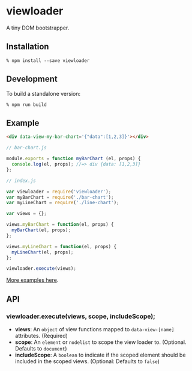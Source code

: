 # viewloader

A tiny DOM bootstrapper.

## Installation
```
% npm install --save viewloader
```

## Development
To build a standalone version:
```
% npm run build
```

## Example

```html
<div data-view-my-bar-chart='{"data":[1,2,3]}'></div>
```

```js
// bar-chart.js

module.exports = function myBarChart (el, props) {
  console.log(el, props); //=> div {data: [1,2,3]}
};
```

```js
// index.js

var viewloader = require('viewloader');
var myBarChart = require('./bar-chart');
var myLineChart = require('./line-chart');

var views = {};

views.myBarChart = function(el, props) {
  myBarChart(el, props);
};

views.myLineChart = function(el, props) {
  myLineChart(el, props);
};

viewloader.execute(views);
```

[More examples here](https://github.com/icelab/viewloader/tree/master/examples).

## API

### viewloader.execute(views, scope, includeScope);

  * **views**: An `object` of view functions mapped to `data-view-[name]` attributes. (Required)
  * **scope**: An `element` or `nodelist` to scope the view loader to. (Optional. Defaults to `document`)
  * **includeScope**: A `boolean` to indicate if the scoped element should be included in the scoped views. (Optional: Defaults to `false`)

